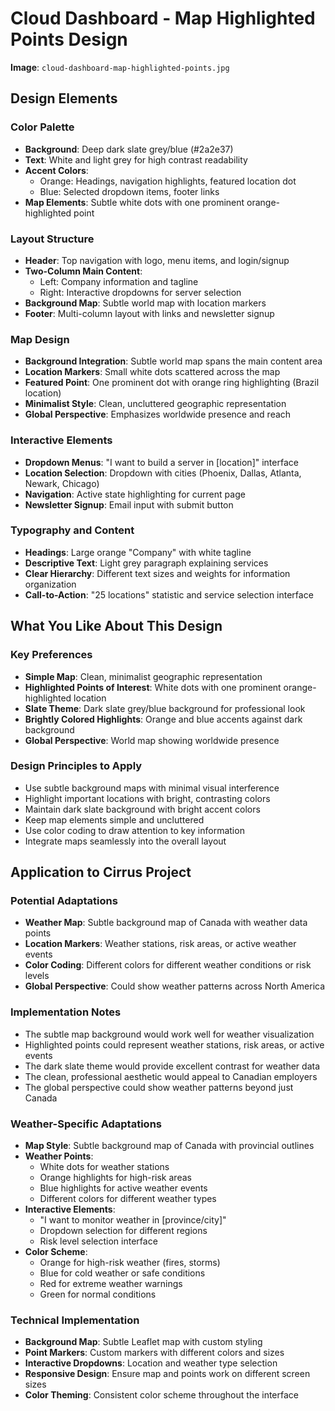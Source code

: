 # Cloud Dashboard - Map Highlighted Points Design

**Image**: `cloud-dashboard-map-highlighted-points.jpg`

## Design Elements

### Color Palette
- **Background**: Deep dark slate grey/blue (#2a2e37)
- **Text**: White and light grey for high contrast readability
- **Accent Colors**: 
  - Orange: Headings, navigation highlights, featured location dot
  - Blue: Selected dropdown items, footer links
- **Map Elements**: Subtle white dots with one prominent orange-highlighted point

### Layout Structure
- **Header**: Top navigation with logo, menu items, and login/signup
- **Two-Column Main Content**:
  - Left: Company information and tagline
  - Right: Interactive dropdowns for server selection
- **Background Map**: Subtle world map with location markers
- **Footer**: Multi-column layout with links and newsletter signup

### Map Design
- **Background Integration**: Subtle world map spans the main content area
- **Location Markers**: Small white dots scattered across the map
- **Featured Point**: One prominent dot with orange ring highlighting (Brazil location)
- **Minimalist Style**: Clean, uncluttered geographic representation
- **Global Perspective**: Emphasizes worldwide presence and reach

### Interactive Elements
- **Dropdown Menus**: "I want to build a server in [location]" interface
- **Location Selection**: Dropdown with cities (Phoenix, Dallas, Atlanta, Newark, Chicago)
- **Navigation**: Active state highlighting for current page
- **Newsletter Signup**: Email input with submit button

### Typography and Content
- **Headings**: Large orange "Company" with white tagline
- **Descriptive Text**: Light grey paragraph explaining services
- **Clear Hierarchy**: Different text sizes and weights for information organization
- **Call-to-Action**: "25 locations" statistic and service selection interface

## What You Like About This Design

### Key Preferences
- **Simple Map**: Clean, minimalist geographic representation
- **Highlighted Points of Interest**: White dots with one prominent orange-highlighted location
- **Slate Theme**: Dark slate grey/blue background for professional look
- **Brightly Colored Highlights**: Orange and blue accents against dark background
- **Global Perspective**: World map showing worldwide presence

### Design Principles to Apply
- Use subtle background maps with minimal visual interference
- Highlight important locations with bright, contrasting colors
- Maintain dark slate background with bright accent colors
- Keep map elements simple and uncluttered
- Use color coding to draw attention to key information
- Integrate maps seamlessly into the overall layout

## Application to Cirrus Project

### Potential Adaptations
- **Weather Map**: Subtle background map of Canada with weather data points
- **Location Markers**: Weather stations, risk areas, or active weather events
- **Color Coding**: Different colors for different weather conditions or risk levels
- **Global Perspective**: Could show weather patterns across North America

### Implementation Notes
- The subtle map background would work well for weather visualization
- Highlighted points could represent weather stations, risk areas, or active events
- The dark slate theme would provide excellent contrast for weather data
- The clean, professional aesthetic would appeal to Canadian employers
- The global perspective could show weather patterns beyond just Canada

### Weather-Specific Adaptations
- **Map Style**: Subtle background map of Canada with provincial outlines
- **Weather Points**: 
  - White dots for weather stations
  - Orange highlights for high-risk areas
  - Blue highlights for active weather events
  - Different colors for different weather types
- **Interactive Elements**: 
  - "I want to monitor weather in [province/city]"
  - Dropdown selection for different regions
  - Risk level selection interface
- **Color Scheme**: 
  - Orange for high-risk weather (fires, storms)
  - Blue for cold weather or safe conditions
  - Red for extreme weather warnings
  - Green for normal conditions

### Technical Implementation
- **Background Map**: Subtle Leaflet map with custom styling
- **Point Markers**: Custom markers with different colors and sizes
- **Interactive Dropdowns**: Location and weather type selection
- **Responsive Design**: Ensure map and points work on different screen sizes
- **Color Theming**: Consistent color scheme throughout the interface
